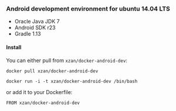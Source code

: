 ### Android development environment for ubuntu 14.04 LTS

* Oracle Java JDK 7
* Android SDK r23
* Gradle 1.13

#### Install

You can either pull from `xzan/docker-android-dev`:

```
docker pull xzan/docker-android-dev
```

```
docker run -i -t xzan/docker-android-dev /bin/bash
```

or add it to your Dockerfile:

```
FROM xzan/docker-android-dev
```

